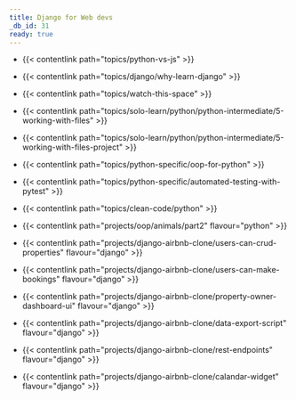 ```yaml
---
title: Django for Web devs
_db_id: 31
ready: true
---
```



- {{< contentlink path="topics/python-vs-js" >}}
- {{< contentlink path="topics/django/why-learn-django" >}}
- {{< contentlink path="topics/watch-this-space" >}}
- {{< contentlink path="topics/solo-learn/python/python-intermediate/5-working-with-files" >}}
- {{< contentlink path="topics/solo-learn/python/python-intermediate/5-working-with-files-project" >}}
- {{< contentlink path="topics/python-specific/oop-for-python" >}}
- {{< contentlink path="topics/python-specific/automated-testing-with-pytest" >}}
- {{< contentlink path="topics/clean-code/python" >}}
- {{< contentlink path="projects/oop/animals/part2" flavour="python" >}}

- {{< contentlink path="projects/django-airbnb-clone/users-can-crud-properties" flavour="django" >}}
- {{< contentlink path="projects/django-airbnb-clone/users-can-make-bookings" flavour="django" >}}
- {{< contentlink path="projects/django-airbnb-clone/property-owner-dashboard-ui" flavour="django" >}}
- {{< contentlink path="projects/django-airbnb-clone/data-export-script" flavour="django" >}}
- {{< contentlink path="projects/django-airbnb-clone/rest-endpoints" flavour="django" >}}
- {{< contentlink path="projects/django-airbnb-clone/calandar-widget" flavour="django" >}}
